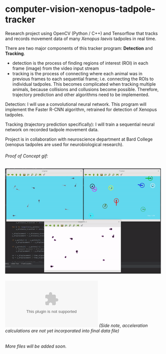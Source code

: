 # computer-vision-xenopus-tadpole-tracker
Research project using OpenCV (Python / C++) and Tensorflow that tracks and records movement data of many *Xenopus laevis* tadpoles in real time. 

There are two major components of this tracker program: **Detection** and **Tracking**.
  * detection is the process of finding regions of interest (ROI) in each frame (image) from the video input stream
  * tracking is the process of connecting where each animal was in previous frames to each sequential frame; 
    i.e. connecting the ROIs to individual tadpoles. This becomes complicated when tracking multiple animals, because collisions and collusions become possible. Therefore, trajectory prediction and other algorithms need to be implemented.


Detection: I will use a convolutional neural network. This program will implement the Faster R-CNN algorithm,  retrained for detection of Xenopus tadpoles. 

Tracking (trajectory prediction specifically): I will train a sequential neural network on recorded tadpole movement data. 

Project is in collaboration with neuroscience department at Bard College (xenopus tadpoles are used for neurobiological research).

###### Proof of Concept gif:

![Uh oh, it appears the gif didn't load. Please find the gif in the images folder of this repositiory.](/images/proof_of_concept.gif?raw=true "Proof of Concept")




###### ![Sample output file](https://github.com/alexander-hamme/Computer_Vision_Xenopus_Tadpole_Tracker/blob/master/data.csv) (Side note, acceleration calculations are not yet incorporated into final data file)


###### More files will be added soon.
